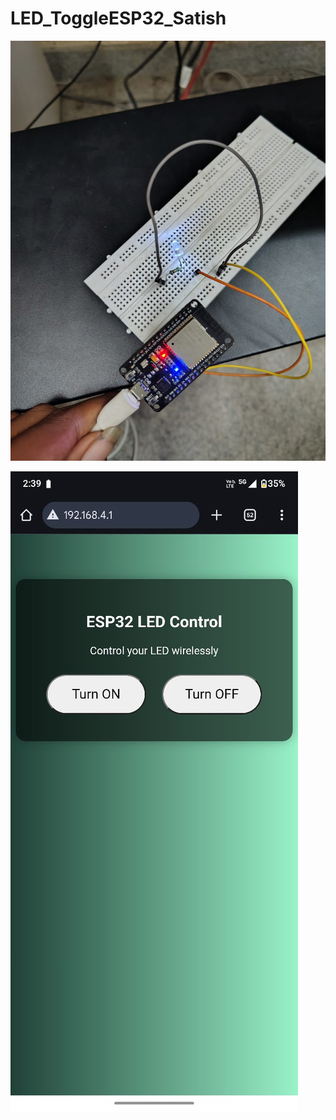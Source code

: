 # LED_ToggleESP32_Satish




![image alt](https://github.com/satishspatil-01/LED_ToggleESP32_Satish/blob/main/IMG-20250831-WA0020.jpg?raw=true)




![image alt](https://github.com/satishspatil-01/LED_ToggleESP32_Satish/blob/main/IMG-20250831-WA0018.jpg?raw=true)





